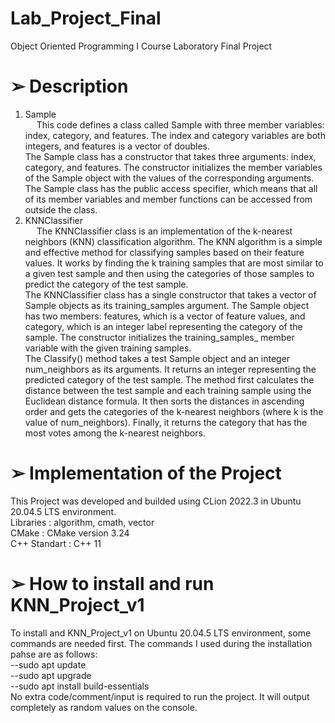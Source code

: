 # Lab_Project_Final
Object Oriented Programming I Course Laboratory Final Project

# ➢ Description
1. Sample <br />
&emsp; This code defines a class called Sample with three member variables: index, category, and features. The index and category variables are both integers, and features is a vector of doubles.<br />
The Sample class has a constructor that takes three arguments: index, category, and features. The constructor initializes the member variables of the Sample object with the values of the corresponding arguments.<br />
The Sample class has the public access specifier, which means that all of its member variables and member functions can be accessed from outside the class.<br />
2. KNNClassifier <br />
&emsp; The KNNClassifier class is an implementation of the k-nearest neighbors (KNN) classification algorithm. The KNN algorithm is a simple and effective method for classifying samples based on their feature values. It works by finding the k training samples that are most similar to a given test sample and then using the categories of those samples to predict the category of the test sample.<br />
The KNNClassifier class has a single constructor that takes a vector of Sample objects as its training_samples argument. The Sample object has two members: features, which is a vector of feature values, and category, which is an integer label representing the category of the sample. The constructor initializes the training_samples_ member variable with the given training samples.<br />
The Classify() method takes a test Sample object and an integer num_neighbors as its arguments. It returns an integer representing the predicted category of the test sample. The method first calculates the distance between the test sample and each training sample using the Euclidean distance formula. It then sorts the distances in ascending order and gets the categories of the k-nearest neighbors (where k is the value of num_neighbors). Finally, it returns the category that has the most votes among the k-nearest neighbors.<br />
# ➢ Implementation of the Project
This Project was developed and builded using CLion 2022.3 in Ubuntu 20.04.5 LTS environment. <br />
Libraries : algorithm, cmath, vector <br />
CMake : CMake version 3.24 <br />
C++ Standart : C++ 11 <br />
# ➢ How to install and run KNN_Project_v1
To install and KNN_Project_v1 on Ubuntu 20.04.5 LTS environment, some commands are needed first. The commands I used during the installation pahse are as follows:<br />
--sudo apt update <br />
--sudo apt upgrade <br />
--sudo apt install build-essentials <br />
No extra code/comment/input is required to run the project. It will output completely as random values on the console.
